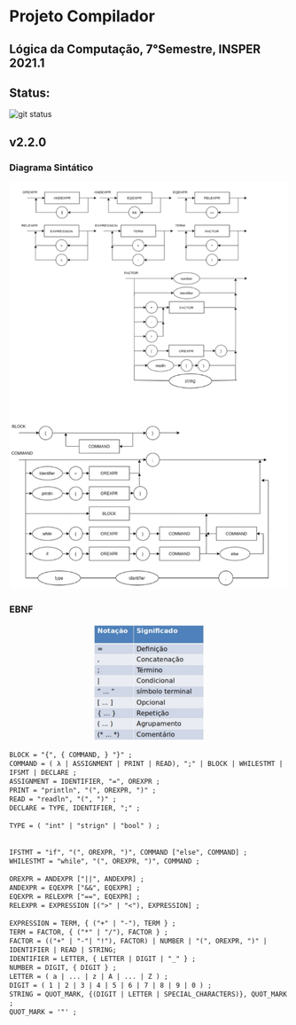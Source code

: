 # Projeto Compilador

## Lógica da Computação, 7°Semestre, INSPER 2021.1

## Status:
![git status](http://3.129.230.99/svg/Pellizzon/LogicaDaComputacao/)

## v2.2.0

### Diagrama Sintático   

<p align="center">
    <img src="DS.png">
</p>

### EBNF

<p align="center">
    <img src="EBNF.png" width="40%">
</p>

```
BLOCK = "{", { COMMAND, } "}" ;
COMMAND = ( λ | ASSIGNMENT | PRINT | READ), ";" | BLOCK | WHILESTMT | IFSMT | DECLARE ;
ASSIGNMENT = IDENTIFIER, "=", OREXPR ;
PRINT = "println", "(", OREXPR, ")" ;
READ = "readln", "(", ")" ;
DECLARE = TYPE, IDENTIFIER, ";" ;

TYPE = ( "int" | "strign" | "bool" ) ;


IFSTMT = "if", "(", OREXPR, ")", COMMAND ["else", COMMAND] ;
WHILESTMT = "while", "(", OREXPR, ")", COMMAND ;

OREXPR = ANDEXPR ["||", ANDEXPR] ;
ANDEXPR = EQEXPR ["&&", EQEXPR] ;
EQEXPR = RELEXPR ["==", EQEXPR] ;
RELEXPR = EXPRESSION [(">" | "<"), EXPRESSION] ;

EXPRESSION = TERM, { ("+" | "-"), TERM } ;
TERM = FACTOR, { ("*" | "/"), FACTOR } ;
FACTOR = (("+" | "-"| "!"), FACTOR) | NUMBER | "(", OREXPR, ")" | IDENTIFIER | READ | STRING;
IDENTIFIER = LETTER, { LETTER | DIGIT | "_" } ;
NUMBER = DIGIT, { DIGIT } ;
LETTER = ( a | ... | z | A | ... | Z ) ;
DIGIT = ( 1 | 2 | 3 | 4 | 5 | 6 | 7 | 8 | 9 | 0 ) ;
STRING = QUOT_MARK, {(DIGIT | LETTER | SPECIAL_CHARACTERS)}, QUOT_MARK ;
QUOT_MARK = '"' ;
```
